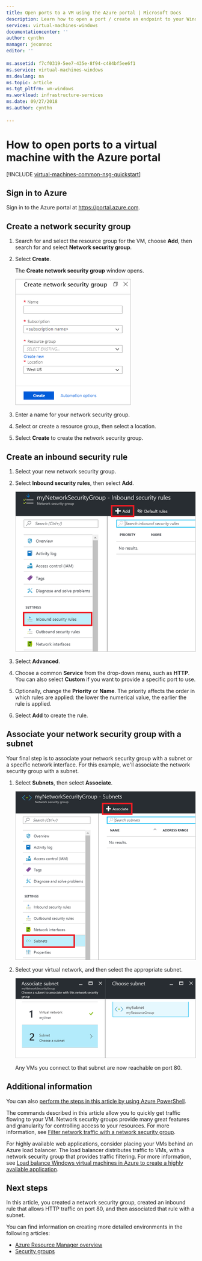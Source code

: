 ```yaml
---
title: Open ports to a VM using the Azure portal | Microsoft Docs
description: Learn how to open a port / create an endpoint to your Windows VM using the resource manager deployment model in the Azure Portal
services: virtual-machines-windows
documentationcenter: ''
author: cynthn
manager: jeconnoc
editor: ''

ms.assetid: f7cf0319-5ee7-435e-8f94-c484bf5ee6f1
ms.service: virtual-machines-windows
ms.devlang: na
ms.topic: article
ms.tgt_pltfrm: vm-windows
ms.workload: infrastructure-services
ms.date: 09/27/2018
ms.author: cynthn

---
```

# How to open ports to a virtual machine with the Azure portal
[!INCLUDE [virtual-machines-common-nsg-quickstart](../../../includes/virtual-machines-common-nsg-quickstart.md)]


## Sign in to Azure
Sign in to the Azure portal at https://portal.azure.com.

## Create a network security group

1. Search for and select the resource group for the VM, choose **Add**, then search for and select **Network security group**.

2. Select **Create**.

    The **Create network security group** window opens.

    ![Create a network security group](./media/nsg-quickstart-portal/create-nsg.png)

2. Enter a name for your network security group. 

3. Select or create a resource group, then select a location.

4. Select **Create** to create the network security group.

## Create an inbound security rule

1. Select your new network security group. 

2. Select **Inbound security rules**, then select **Add**.

    ![Add inbound rule](./media/nsg-quickstart-portal/add-inbound-rule.png)

3. Select **Advanced**. 

4. Choose a common **Service** from the drop-down menu, such as **HTTP**. You can also select **Custom** if you want to provide a specific port to use. 

5. Optionally, change the **Priority** or **Name**. The priority affects the order in which rules are applied: the lower the numerical value, the earlier the rule is applied.

6. Select **Add** to create the rule.

## Associate your network security group with a subnet

Your final step is to associate your network security group with a subnet or a specific network interface. For this example, we'll associate the network security group with a subnet. 

1. Select **Subnets**, then select **Associate**.

    ![Associate a network security group with a subnet](./media/nsg-quickstart-portal/associate-subnet.png)

2. Select your virtual network, and then select the appropriate subnet.

    ![Associating a network security group with virtual networking](./media/nsg-quickstart-portal/select-vnet-subnet.png)

    Any VMs you connect to that subnet are now reachable on port 80.

## Additional information

You can also [perform the steps in this article by using Azure PowerShell](nsg-quickstart-powershell.md).

The commands described in this article allow you to quickly get traffic flowing to your VM. Network security groups provide many great features and granularity for controlling access to your resources. For more information, see [Filter network traffic with a network security group](../../virtual-network/tutorial-filter-network-traffic.md).

For highly available web applications, consider placing your VMs behind an Azure load balancer. The load balancer distributes traffic to VMs, with a network security group that provides traffic filtering. For more information, see [Load balance Windows virtual machines in Azure to create a highly available application](tutorial-load-balancer.md).

## Next steps
In this article, you created a network security group, created an inbound rule that allows HTTP traffic on port 80, and then associated that rule with a subnet. 

You can find information on creating more detailed environments in the following articles:
- [Azure Resource Manager overview](../../azure-resource-manager/resource-group-overview.md)
- [Security groups](../../virtual-network/security-overview.md)